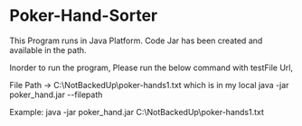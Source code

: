 # Poker-Hand-Sorter

This Program runs in Java Platform. Code Jar has been created and available in the path.

Inorder to run the program, Please run the below command with testFile Url,

File Path -> C:\NotBackedUp\poker-hands1.txt which is in my local
java -jar poker_hand.jar --filepath

Example:
java -jar poker_hand.jar C:\NotBackedUp\poker-hands1.txt